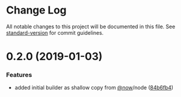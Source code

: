 # Change Log

All notable changes to this project will be documented in this file. See [standard-version](https://github.com/conventional-changelog/standard-version) for commit guidelines.

<a name="0.2.0"></a>
# 0.2.0 (2019-01-03)


### Features

* added initial builder as shallow copy from [@now](https://github.com/now)/node ([84b6fb4](https://github.com/lucasconstantino/now-micro/commit/84b6fb4))
